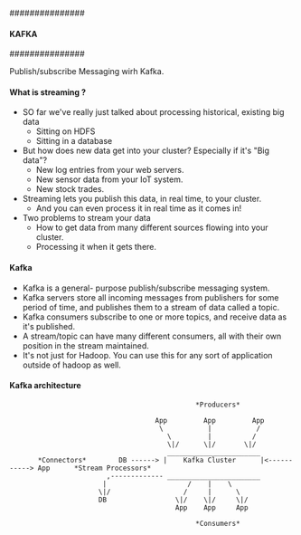 ###############
#### KAFKA ####
###############

Publish/subscribe Messaging wirh Kafka.

#### What is streaming ?
- SO far we've really just talked about processing historical, existing big data
    - Sitting on HDFS
    - Sitting in a database
- But how does new data get into your cluster? Especially if it's "Big data"?
    - New log entries from your web servers.
    - New sensor data from your IoT system.
    - New stock trades.
- Streaming lets you publish this data, in real time, to your cluster.
    - And you can even process it in real time as it comes in!
- Two problems to stream your data
    - How to get data from many different sources flowing into your cluster.
    - Processing it when it gets there.
    
#### Kafka
- Kafka is a general- purpose publish/subscribe messaging system.
- Kafka servers store all incoming messages from publishers for some period of time, and publishes them to a stream of data
  called a topic.
- Kafka consumers subscribe to one or more topics, and receive data as it's published.
- A stream/topic can have many different consumers, all with their own position in the stream maintained.
- It's not just for Hadoop. You can use this for any sort of application outside of hadoop as well.

#### Kafka architecture
    
                                                  *Producers*    
                                    
                                        App         App         App
                                         \           |           /
                                           \         |          /
                                           \|/      \|/       \|/
                                           _______________________
           *Connectors*        DB ------> |    Kafka Cluster      |<-----------> App      *Stream Processors*
                            ,------------- _______________________
                           |                    /    |    \
                          \|/                  /     |      \                    
                          DB                 \|/    \|/     \|/
                                             App    App     App
                          
                                                  *Consumers*
                          
                          
                          
